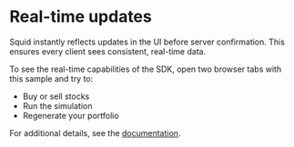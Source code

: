 # Real-time updates

Squid instantly reflects updates in the UI before server confirmation. This ensures every client sees consistent,
real-time data.

To see the real-time capabilities of the SDK, open two browser tabs with this sample and try to:

- Buy or sell stocks
- Run the simulation
- Regenerate your portfolio

For additional details, see the <a target="_blank" href="https://docs.squid.cloud/docs/getting-started/what-is-squid">
documentation</a>.
